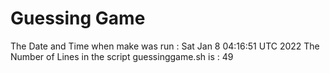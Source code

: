  # Guessing Game 
The Date and Time when make was run :
Sat Jan  8 04:16:51 UTC 2022
The Number of Lines in the script guessinggame.sh is : 
49
